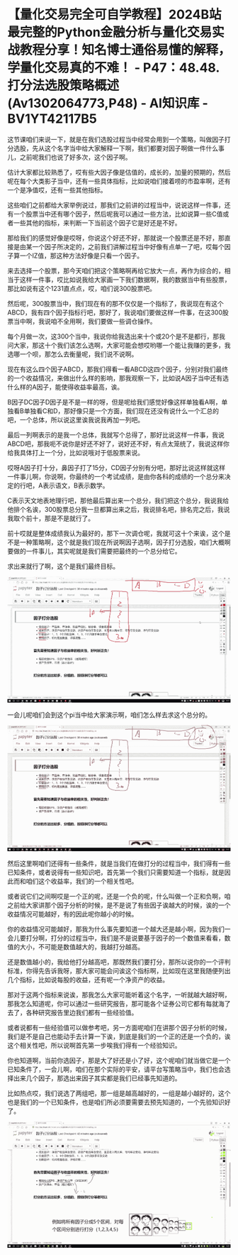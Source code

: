 # 【量化交易完全可自学教程】2024B站最完整的Python金融分析与量化交易实战教程分享！知名博士通俗易懂的解释，学量化交易真的不难！ - P47：48.48.打分法选股策略概述(Av1302064773,P48) - AI知识库 - BV1YT42117B5

这节课咱们来说一下，就是在我们选股过程当中经常会用到一个策略，叫做因子打分选股，先从这个名字当中给大家解释一下啊，我们都要对因子啊做一件什么事儿，之前呢我们也说了好多次，这个因子啊。

估计大家都比较熟悉了，哎有些大因子像是估值的，成长的，加量的预期的，然后呢在每个大类影子当中，还有一些具体指标，比如说咱们接着唠的市盈率啊，还有一个是净值哎，还有一些其他指标。

这些咱们之前都给大家举例说过，那我们之前讲的过程当中，说说这样一件事，还有一个股票当中还有哪个因子，然后呢我可以通过一些方法，比如说算一些C值或者一些其他的指标，来判断一下当前这个因子它是好还是不好。

那给我们的感觉好像是哎呀，你说这个好还不好，那就说一个股票还是不好，那直接是由某一个因子所决定的，之前我们讲解过程当中好像有点单一了吧，哎每个因子算一个IZ值，那这种方法好像是只看一个因子。

来去选择一个股票，那今天咱们把这个策略啊再给它放大一点，再作为综合的，相当于这样一件事，哎比如说我给大家画一下我们数据啊，我的数据当中有些股票，那比如说有这个1231直点点，哎，咱们说300股票吧。

然后呢，300股票当中，我们现在有的那不仅仅是一个指标了，我说现在有这个ABCD，我有四个因子指标行吧，那好了，我说咱们要做这样一件事，在这300股票当中啊，我说咱不全用啊，我们要做一些调仓操作。

每个月做一次，这300个当中，我说你给我选出来十个或20个是不是都行，那我问大家，那这十个我们该怎么选啊，大家可能会想哎哟哪一个能让我赚的更多，我选哪一个呗，那怎么去衡量呢，我们说不说啊。

现在有这么四个因子ABCD，那我们得看一看ABCD这四个因子，分别对我们最终的一个收益情况，来做出什么样的影响，那我观察一下，比如说A因子当中还有选什么样的A因子，能使得收益率最高，诶。

B因子DC因子D因子是不是一样的呀，但是呢给我们感觉好像这样单独看A啊，单独看B单独看C和D，那好像只是一个方面，我们现在还没有说什么一个汇总的吧，一个总体，所以说这里诶我说我再加一列吧。

最后一列啊表示的是我一个总体，我就写个总得了，那好比说这样一件事，我说ABCD吧，那我呃不说你是好还不好了，说好还不好，有点太笼统了，我说这样你给我具体打上一个分，比如说哦对于低股票来说。

哎呀A因子打十分，鼻因子打了15分，CD因子分别有分吧，那好比说这样就这样一件事儿啊，你说啊，你最终的一个考试成绩，是由你各科的成绩的一个总分来决定的行吧，A表示语文，B表示数学。

C表示天文地表地理行吧，那他最后算出来一个总分，我们把这个总分，我说我给他排个名诶，300股票总分我一旦都算出来之后，我说排名吧，排名完之后，我说我取个前十，那是不是就行了。

前十哎就是整体成绩我认为最好的，那下一次调仓呢，我就可这十个来诶，这个是不是一种策略啊，这个就是我们现在所说啊因子选啊，因子打分选股，咱们大概啊要做的一件事儿，其实呢就是我们需要把最终的一个总分给它。

求出来就行了啊，这个是我们最终目标。

![](img/edc5c7b099bae2370f4a6f2842f74a50_1.png)

一会儿呢咱们会到这个pi当中给大家演示啊，咱们怎么样去求这个总分的。

![](img/edc5c7b099bae2370f4a6f2842f74a50_3.png)

然后这里啊咱们还得有一些条件，就是当我们在做打分的过程当中，我们得有一些已知条件，或者说得有一些知识吧，首先第一个我们只需要知道一个指标，就是因此而和咱们这个收益率，我们的一个相关性吧。

或者说它们之间啊哎是一个正的呢，还是一个负的呢，什么叫做一个正和负啊，咱之前给大家讲那个因子分析的时候，是不是说了有些因子诶越大的时候，诶的一个收益情况可能越好，有的因此呢你越小的时候。

你的收益情况可能越好，那我为什么事先要知道一个越大还是越小啊，因为我们一会儿要打分啊，打分的过程当中，我们是不是说要基于因子的一个数值来看看，数值的大小，不可能是数值越大的，我越打分越高。

还是数值越小的，我给他打分越高吧，那既然我们要打分，那所以说你的一个评判标准，你得先告诉我呀，那大家可能会问诶这个指标啊，比如现在这里我随便列出几个指标，比如说每股的收益，还有呢一个净资产的收益。

那对于这两个指标来说诶，那我怎么大家可能听着这个名字，一听就越大越好啊，那我怎么知道呢，你可以通过一些研究报告，那可能各个证券公司它都有每就海了去了，各种研究报告里边我们都有一些经验值。

或者说都有一些经验值可以做参考吧，另一方面呢咱们在讲那个因子分析的时候，我们是不是自己也能动手去计算一下诶，到底是我们的一个正的还是一个负的，诶这个相关性吧，所以说啊首先第一步唉我们得有一个经验知识。

你也知道啊，当前你选因子，那是大了好还是小了好，这个呢咱们就当做它是一个已知条件了，一会儿啊，咱们在那个实际的平安，请平台写策略当中，我们也会选择出来几个因子，那选出来因子其实都是我们已经事先知道的。

比如热点哎，我们说选了两组吧，那一组是越高越好的，一组是越小越好的，这个也是我们的一个已知条件，也是咱们所必须要需要去预先知道的，一个先验知识好了。



![](img/edc5c7b099bae2370f4a6f2842f74a50_5.png)